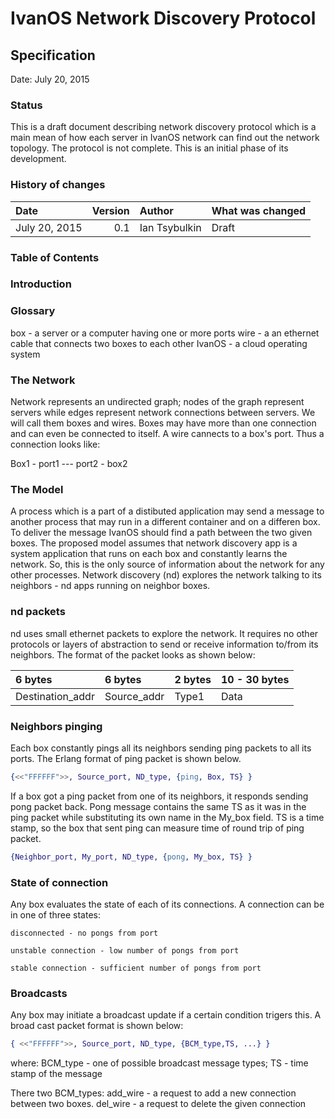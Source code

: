 # IvanOS Network Discovery Protocol
## Specification

Date: July 20, 2015

### Status
This is a draft document describing network discovery protocol which is a main 
mean of how each server in IvanOS network can find out the network topology.
The protocol is not complete. This is an initial phase of its development.


### History of changes

| Date 			| Version	| Author		| What was changed	|
|:--------------|----------:|:--------------|:------------------|		
| July 20, 2015	| 0.1 		| Ian Tsybulkin	| Draft 			|

### Table of Contents


### Introduction


### Glossary

box - a server or a computer having one or more ports
wire - a an ethernet cable that connects two boxes to each other
IvanOS - a cloud operating system 



### The Network

Network represents an undirected graph; nodes of the graph represent servers while edges 
represent network connections between servers. We will call them boxes and wires.
Boxes may have more than one connection and can even be connected to itself.
A wire cannects to a box's port. Thus a connection looks like:

Box1 - port1 --- port2 - box2



### The Model

A process which is a part of a distibuted application may send a message to another process
that may run in a different container  and on a differen box. To deliver the message IvanOS
should find a path between the two given boxes. The proposed model assumes that 
network discovery app is a system application that runs on each box and constantly learns the network.
So, this is the only source of information about the network for any other processes. 
Network discovery (nd) explores the network talking to its neighbors - nd apps running on
neighbor boxes.

### nd packets

nd uses small ethernet packets to explore the network. It requires no other protocols or layers
of abstraction to send or receive information to/from its neighbors. 
The format of the packet looks as shown below:

| 6 bytes			| 6 bytes			| 2 bytes	| 10 - 30 bytes	 |
|:------------------|:------------------|:----------|:---------------|
| Destination_addr	| Source_addr 		| Type1		| Data 			 |


### Neighbors pinging

Each box constantly pings all its neighbors sending ping packets to all its ports.
The Erlang format of ping packet is shown below.

```Erlang
{<<"FFFFFF">>, Source_port, ND_type, {ping, Box, TS} }

```


If a box got a ping packet from one of its neighbors, it responds sending pong packet back.
Pong message contains the same TS as it was in the ping packet while substituting its own 
name in the My_box field. TS is a time stamp, so the box that sent ping can measure time of
round trip of ping packet.


```Erlang
{Neighbor_port, My_port, ND_type, {pong, My_box, TS} } 

```

### State of connection

Any box evaluates the state of each of its connections. A connection can be in one of three
states:

	disconnected - no pongs from port

	unstable connection - low number of pongs from port

	stable connection - sufficient number of pongs from port



### Broadcasts

Any box may initiate a broadcast update if a certain condition trigers this.
A broad cast packet format is shown below:

```Erlang 
{ <<"FFFFFF">>, Source_port, ND_type, {BCM_type,TS, ...} }

```

where: 
BCM_type - one of possible broadcast message types;
TS - time stamp of the message

There two BCM_types:
add_wire - a request to add a new connection between two boxes. 
del_wire - a request to delete the given connection









